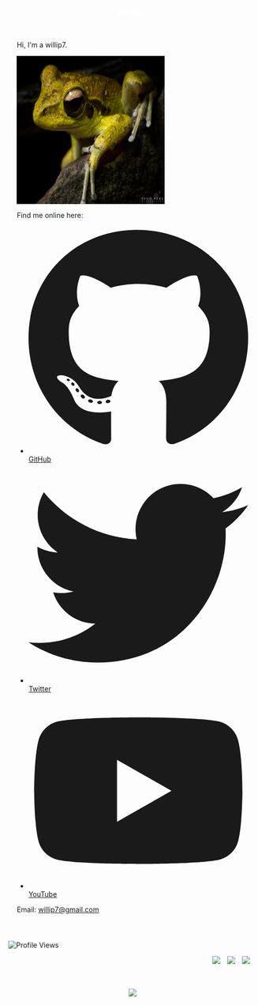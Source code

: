 ![]()<!DOCTYPE html><html lang="en"><head><meta charSet="utf-8"/><meta http-equiv="x-ua-compatible" content="ie=edge"/><meta name="viewport" content="width=device-width, initial-scale=1, shrink-to-fit=no"/><meta data-react-helmet="true" name="description" content="willip7&#x27;s Webpage"/><meta data-react-helmet="true" property="og:title" content="Home"/><meta data-react-helmet="true" property="og:description" content="willip7&#x27;s Webpage"/><meta data-react-helmet="true" property="og:type" content="website"/><meta data-react-helmet="true" name="twitter:card" content="summary"/><meta data-react-helmet="true" name="twitter:creator" content="@prvnsmpth"/><meta data-react-helmet="true" name="twitter:title" content="Home"/><meta data-react-helmet="true" name="twitter:description" content="willip7&#x27;s Webpage"/><link rel="icon" href="/favicon-32x32.png?v=2015995a566d4f52273492554c3d6206" type="image/png"/><link rel="manifest" href="/manifest.webmanifest" crossorigin="anonymous"/><meta name="theme-color" content="#663399"/><link rel="apple-touch-icon" sizes="48x48" href="/icons/icon-48x48.png?v=2015995a566d4f52273492554c3d6206"/><link rel="apple-touch-icon" sizes="72x72" href="/icons/icon-72x72.png?v=2015995a566d4f52273492554c3d6206"/><link rel="apple-touch-icon" sizes="96x96" href="/icons/icon-96x96.png?v=2015995a566d4f52273492554c3d6206"/><link rel="apple-touch-icon" sizes="144x144" href="/icons/icon-144x144.png?v=2015995a566d4f52273492554c3d6206"/><link rel="apple-touch-icon" sizes="192x192" href="/icons/icon-192x192.png?v=2015995a566d4f52273492554c3d6206"/><link rel="apple-touch-icon" sizes="256x256" href="/icons/icon-256x256.png?v=2015995a566d4f52273492554c3d6206"/><link rel="apple-touch-icon" sizes="384x384" href="/icons/icon-384x384.png?v=2015995a566d4f52273492554c3d6206"/><link rel="apple-touch-icon" sizes="512x512" href="/icons/icon-512x512.png?v=2015995a566d4f52273492554c3d6206"/><link as="script" rel="preload" href="/webpack-runtime-633b902117a92100e18a.js"/><link as="script" rel="preload" href="/framework-445649399d1c721f1f74.js"/><link as="script" rel="preload" href="/app-868b01a2261d4c17784c.js"/><link as="script" rel="preload" href="/styles-e9d24b1846c7d6eb9685.js"/><link as="script" rel="preload" href="/a9a7754c-f880800cb792eefdebe3.js"/><link as="script" rel="preload" href="/11a94a3e73140724a8de4b52d94986fe0f3aacd5-b7234dcca0e19428aaa2.js"/><link as="script" rel="preload" href="/component---src-pages-index-js-de36e8c1b6e559635fbd.js"/><link as="fetch" rel="preload" href="/page-data/index/page-data.json" crossorigin="anonymous"/><link as="fetch" rel="preload" href="/page-data/sq/d/1132682437.json" crossorigin="anonymous"/><link as="fetch" rel="preload" href="/page-data/sq/d/3649515864.json" crossorigin="anonymous"/><link as="fetch" rel="preload" href="/page-data/sq/d/63159454.json" crossorigin="anonymous"/><link as="fetch" rel="preload" href="/page-data/app-data.json" crossorigin="anonymous"/></head><body><div id="___gatsby"><div style="outline:none" tabindex="-1" id="gatsby-focus-wrapper"><header style="margin-top:1.45rem;margin-bottom:1.45rem"><div style="margin:0 auto;max-width:960px;padding:1.45rem 1.0875rem;display:flex;justify-content:space-between"><h2 style="margin:0;flex-grow:1"><a aria-current="page" style="color:white;text-decoration:none;border-bottom:none" class="" href="/">willip7</a></h2><div></div></div></header><div style="margin:0 auto;max-width:960px;padding:0 1.0875rem 1.45rem"><main><p>Hi, I&#x27;m a willip7.</p><img id="img" src="willip7.jpg" alt="willip7" align="center" height="300" width="300"><p>Find me online here:</p><ul class="index-module--list--3C1Zu"><li><div class="index-module--linkContainer--27eNj"><svg aria-hidden="true" focusable="false" data-prefix="fab" data-icon="github" class="svg-inline--fa fa-github fa-w-16 fa-2x " role="img" xmlns="http://www.w3.org/2000/svg" viewBox="0 0 496 512"><path fill="currentColor" d="M165.9 397.4c0 2-2.3 3.6-5.2 3.6-3.3.3-5.6-1.3-5.6-3.6 0-2 2.3-3.6 5.2-3.6 3-.3 5.6 1.3 5.6 3.6zm-31.1-4.5c-.7 2 1.3 4.3 4.3 4.9 2.6 1 5.6 0 6.2-2s-1.3-4.3-4.3-5.2c-2.6-.7-5.5.3-6.2 2.3zm44.2-1.7c-2.9.7-4.9 2.6-4.6 4.9.3 2 2.9 3.3 5.9 2.6 2.9-.7 4.9-2.6 4.6-4.6-.3-1.9-3-3.2-5.9-2.9zM244.8 8C106.1 8 0 113.3 0 252c0 110.9 69.8 205.8 169.5 239.2 12.8 2.3 17.3-5.6 17.3-12.1 0-6.2-.3-40.4-.3-61.4 0 0-70 15-84.7-29.8 0 0-11.4-29.1-27.8-36.6 0 0-22.9-15.7 1.6-15.4 0 0 24.9 2 38.6 25.8 21.9 38.6 58.6 27.5 72.9 20.9 2.3-16 8.8-27.1 16-33.7-55.9-6.2-112.3-14.3-112.3-110.5 0-27.5 7.6-41.3 23.6-58.9-2.6-6.5-11.1-33.3 2.6-67.9 20.9-6.5 69 27 69 27 20-5.6 41.5-8.5 62.8-8.5s42.8 2.9 62.8 8.5c0 0 48.1-33.6 69-27 13.7 34.7 5.2 61.4 2.6 67.9 16 17.7 25.8 31.5 25.8 58.9 0 96.5-58.9 104.2-114.8 110.5 9.2 7.9 17 22.9 17 46.4 0 33.7-.3 75.4-.3 83.6 0 6.5 4.6 14.4 17.3 12.1C428.2 457.8 496 362.9 496 252 496 113.3 383.5 8 244.8 8zM97.2 352.9c-1.3 1-1 3.3.7 5.2 1.6 1.6 3.9 2.3 5.2 1 1.3-1 1-3.3-.7-5.2-1.6-1.6-3.9-2.3-5.2-1zm-10.8-8.1c-.7 1.3.3 2.9 2.3 3.9 1.6 1 3.6.7 4.3-.7.7-1.3-.3-2.9-2.3-3.9-2-.6-3.6-.3-4.3.7zm32.4 35.6c-1.6 1.3-1 4.3 1.3 6.2 2.3 2.3 5.2 2.6 6.5 1 1.3-1.3.7-4.3-1.3-6.2-2.2-2.3-5.2-2.6-6.5-1zm-11.4-14.7c-1.6 1-1.6 3.6 0 5.9 1.6 2.3 4.3 3.3 5.6 2.3 1.6-1.3 1.6-3.9 0-6.2-1.4-2.3-4-3.3-5.6-2z"></path></svg><a href="https://github.com/willip7" class="index-module--link--3a3Th">GitHub</a></div></li><li><div class="index-module--linkContainer--27eNj"><svg aria-hidden="true" focusable="false" data-prefix="fab" data-icon="twitter" class="svg-inline--fa fa-twitter fa-w-16 fa-2x " role="img" xmlns="http://www.w3.org/2000/svg" viewBox="0 0 512 512"><path fill="currentColor" d="M459.37 151.716c.325 4.548.325 9.097.325 13.645 0 138.72-105.583 298.558-298.558 298.558-59.452 0-114.68-17.219-161.137-47.106 8.447.974 16.568 1.299 25.34 1.299 49.055 0 94.213-16.568 130.274-44.832-46.132-.975-84.792-31.188-98.112-72.772 6.498.974 12.995 1.624 19.818 1.624 9.421 0 18.843-1.3 27.614-3.573-48.081-9.747-84.143-51.98-84.143-102.985v-1.299c13.969 7.797 30.214 12.67 47.431 13.319-28.264-18.843-46.781-51.005-46.781-87.391 0-19.492 5.197-37.36 14.294-52.954 51.655 63.675 129.3 105.258 216.365 109.807-1.624-7.797-2.599-15.918-2.599-24.04 0-57.828 46.782-104.934 104.934-104.934 30.213 0 57.502 12.67 76.67 33.137 23.715-4.548 46.456-13.32 66.599-25.34-7.798 24.366-24.366 44.833-46.132 57.827 21.117-2.273 41.584-8.122 60.426-16.243-14.292 20.791-32.161 39.308-52.628 54.253z"></path></svg><a href="https://twitter.com/willip7" class="index-module--link--3a3Th">Twitter</a></div></li><li><div class="index-module--linkContainer--27eNj"><svg aria-hidden="true" focusable="false" data-prefix="fab" data-icon="youtube" class="svg-inline--fa fa-youtube fa-w-18 fa-2x " role="img" xmlns="http://www.w3.org/2000/svg" viewBox="0 0 576 512"><path fill="currentColor" d="M549.655 124.083c-6.281-23.65-24.787-42.276-48.284-48.597C458.781 64 288 64 288 64S117.22 64 74.629 75.486c-23.497 6.322-42.003 24.947-48.284 48.597-11.412 42.867-11.412 132.305-11.412 132.305s0 89.438 11.412 132.305c6.281 23.65 24.787 41.5 48.284 47.821C117.22 448 288 448 288 448s170.78 0 213.371-11.486c23.497-6.321 42.003-24.171 48.284-47.821 11.412-42.867 11.412-132.305 11.412-132.305s0-89.438-11.412-132.305zm-317.51 213.508V175.185l142.739 81.205-142.739 81.201z"></path></svg><a href="https://www.youtube.com/willip7" class="index-module--link--3a3Th">YouTube</a></div></li></ul><p>Email:<!-- --> <a href="mailto:willip7@gmail.com" color="white">willip7@gmail.com</a></p><div class="index-module--imageContainer--KtYa0"></div></main><footer style="margin-top:2rem"></footer></div></div><div id="gatsby-announcer" style="position:absolute;top:0;width:1px;height:1px;padding:0;overflow:hidden;clip:rect(0, 0, 0, 0);white-space:nowrap;border:0" aria-live="assertive" aria-atomic="true"></div></div></body></html>![Profile Views](https://komarev.com/ghpvc/?username=willip7&color=brightgreen&label=PROFILE+VIEWS)<p align="right"><a href="https://willip7.github.io/cv/" alt="portfolio"><img src="https://img.shields.io/badge/Portfolio-willip7-brightgreen.svg" /></a>&emsp;<a href="https://t.me/willip7" alt="Telegram"><img src="https://img.shields.io/badge/-willip7-blue?style=social&logo=Telegram&logoColor=blue" /></a>&emsp;<a href="https://www.paypal.com/paypalme/willip7" alt="PayPal"><img src="https://img.shields.io/badge/-willip7-blue?style=social&logo=PayPal&logoColor=blue" /></a>&emsp;</p><div align="center"><br><p align="center"><img align="center" src="https://profile-counter.glitch.me/{willip7}/count.svg" /></p> <br></div>
